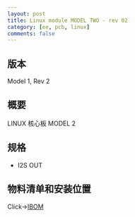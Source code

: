 ```yaml
---
layout: post
title: Linux module MODEL TWO - rev 02
category: [ee, pcb, linux]
comments: false
---
```



## 版本

Model 1, Rev 2

## 概要
LINUX 核心板 MODEL 2

## 规格
- I2S OUT


## 物料清单和安装位置
Click->[IBOM](/static/KiCAD-20200630-f1c100s-card-v2/bom/ibom.html)

